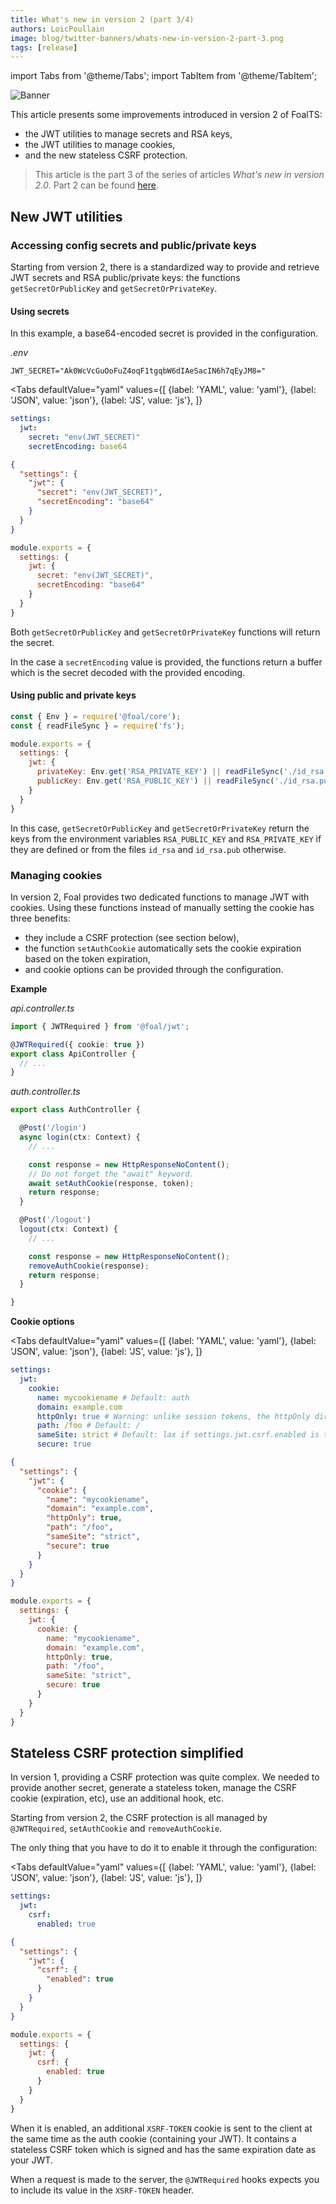 ```yaml
---
title: What's new in version 2 (part 3/4)
authors: LoicPoullain
image: blog/twitter-banners/whats-new-in-version-2-part-3.png
tags: [release]
---
```


import Tabs from '@theme/Tabs';
import TabItem from '@theme/TabItem';

![Banner](./assets/whats-new-in-version-2-part-3/banner.png)

This article presents some improvements introduced in version 2 of FoalTS:
- the JWT utilities to manage secrets and RSA keys,
- the JWT utilities to manage cookies,
- and the new stateless CSRF protection.

<!--truncate-->

> This article is the part 3 of the series of articles *What's new in version 2.0*. Part 2 can be found [here](./2021-03-02-whats-new-in-version-2-part-2.md).

## New JWT utilities

### Accessing config secrets and public/private keys

Starting from version 2, there is a standardized way to provide and retrieve JWT secrets and RSA public/private keys: the functions `getSecretOrPublicKey` and `getSecretOrPrivateKey`.

#### Using secrets

In this example, a base64-encoded secret is provided in the configuration.

*.env*
```
JWT_SECRET="Ak0WcVcGuOoFuZ4oqF1tgqbW6dIAeSacIN6h7qEyJM8="
```


<Tabs
  defaultValue="yaml"
  values={[
    {label: 'YAML', value: 'yaml'},
    {label: 'JSON', value: 'json'},
    {label: 'JS', value: 'js'},
  ]}
>
<TabItem value="yaml">

```yaml
settings:
  jwt:
    secret: "env(JWT_SECRET)"
    secretEncoding: base64
```

</TabItem>
<TabItem value="json">

```json
{
  "settings": {
    "jwt": {
      "secret": "env(JWT_SECRET)",
      "secretEncoding": "base64"
    }
  }
}
```

</TabItem>
<TabItem value="js">

```javascript
module.exports = {
  settings: {
    jwt: {
      secret: "env(JWT_SECRET)",
      secretEncoding: "base64"
    }
  }
}
```

</TabItem>
</Tabs>

Both `getSecretOrPublicKey` and `getSecretOrPrivateKey` functions will return the secret.

In the case a `secretEncoding` value is provided, the functions return a buffer which is the secret decoded with the provided encoding.

#### Using public and private keys

```javascript
const { Env } = require('@foal/core');
const { readFileSync } = require('fs');

module.exports = {
  settings: {
    jwt: {
      privateKey: Env.get('RSA_PRIVATE_KEY') || readFileSync('./id_rsa', 'utf8'),
      publicKey: Env.get('RSA_PUBLIC_KEY') || readFileSync('./id_rsa.pub', 'utf8'),
    }
  }
}
```

In this case, `getSecretOrPublicKey` and `getSecretOrPrivateKey` return the keys from the environment variables `RSA_PUBLIC_KEY` and `RSA_PRIVATE_KEY` if they are defined or from the files `id_rsa` and `id_rsa.pub` otherwise.

### Managing cookies

In version 2, Foal provides two dedicated functions to manage JWT with cookies. Using these functions instead of manually setting the cookie has three benefits:
- they include a CSRF protection (see section below),
- the function `setAuthCookie` automatically sets the cookie expiration based on the token expiration,
- and cookie options can be provided through the configuration.

**Example**

*api.controller.ts*
```typescript
import { JWTRequired } from '@foal/jwt';

@JWTRequired({ cookie: true })
export class ApiController {
  // ...
}
```

*auth.controller.ts*
```typescript
export class AuthController {

  @Post('/login')
  async login(ctx: Context) {
    // ...

    const response = new HttpResponseNoContent();
    // Do not forget the "await" keyword.
    await setAuthCookie(response, token);
    return response;
  }

  @Post('/logout')
  logout(ctx: Context) {
    // ...

    const response = new HttpResponseNoContent();
    removeAuthCookie(response);
    return response;
  }

}
```

**Cookie options**

<Tabs
  defaultValue="yaml"
  values={[
    {label: 'YAML', value: 'yaml'},
    {label: 'JSON', value: 'json'},
    {label: 'JS', value: 'js'},
  ]}
>
<TabItem value="yaml">

```yaml
settings:
  jwt:
    cookie:
      name: mycookiename # Default: auth
      domain: example.com
      httpOnly: true # Warning: unlike session tokens, the httpOnly directive has no default value.
      path: /foo # Default: /
      sameSite: strict # Default: lax if settings.jwt.csrf.enabled is true.
      secure: true
```

</TabItem>
<TabItem value="json">

```json
{
  "settings": {
    "jwt": {
      "cookie": {
        "name": "mycookiename",
        "domain": "example.com",
        "httpOnly": true,
        "path": "/foo",
        "sameSite": "strict",
        "secure": true
      }
    }
  }
}
```

</TabItem>
<TabItem value="js">

```javascript
module.exports = {
  settings: {
    jwt: {
      cookie: {
        name: "mycookiename",
        domain: "example.com",
        httpOnly: true,
        path: "/foo",
        sameSite: "strict",
        secure: true
      }
    }
  }
}
```

</TabItem>
</Tabs>

## Stateless CSRF protection simplified

In version 1, providing a CSRF protection was quite complex. We needed to provide another secret, generate a stateless token, manage the CSRF cookie (expiration, etc), use an additional hook, etc.

Starting from version 2, the CSRF protection is all managed by `@JWTRequired`, `setAuthCookie` and `removeAuthCookie`.

The only thing that you have to do it to enable it through the configuration:

<Tabs
  defaultValue="yaml"
  values={[
    {label: 'YAML', value: 'yaml'},
    {label: 'JSON', value: 'json'},
    {label: 'JS', value: 'js'},
  ]}
>
<TabItem value="yaml">

```yaml
settings:
  jwt:
    csrf:
      enabled: true
```

</TabItem>
<TabItem value="json">

```json
{
  "settings": {
    "jwt": {
      "csrf": {
        "enabled": true
      }
    }
  }
}
```

</TabItem>
<TabItem value="js">

```javascript
module.exports = {
  settings: {
    jwt: {
      csrf: {
        enabled: true
      }
    }
  }
}
```

</TabItem>
</Tabs>

When it is enabled, an additional `XSRF-TOKEN` cookie is sent to the client at the same time as the auth cookie (containing your JWT). It contains a stateless CSRF token which is signed and has the same expiration date as your JWT.

When a request is made to the server, the `@JWTRequired` hooks expects you to include its value in the `XSRF-TOKEN` header.
